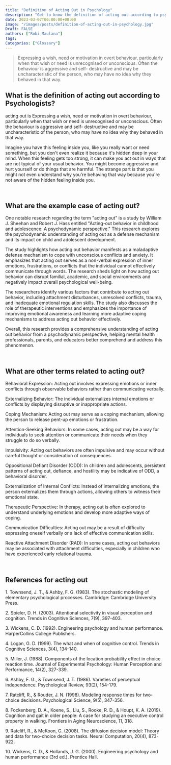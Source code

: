 ```yaml
---
title: "Definition of Acting Out in Psychology"
description: "Get to know the definition of acting out according to psychologists."
date: 2023-03-07T06:00:00+00:00
image: "/images/posts/definition-of-acting-out-in-psychology.jpg"
Draft: FALSE
authors: ["Robi Maulana"]
Tags: 
Categories: ["Glossary"]
---
```






> Expressing a wish, need or motivation in overt behaviour, particularly when that wish or need is unrecognised or unconscious. Often the behaviour is aggressive and self- destructive and may be uncharacteristic of the person, who may have no idea why they behaved in that way.

## What is the definition of acting out according to Psychologists?

acting out is Expressing a wish, need or motivation in overt behaviour, particularly when that wish or need is unrecognised or unconscious. Often the behaviour is aggressive and self- destructive and may be uncharacteristic of the person, who may have no idea why they behaved in that way.

Imagine you have this feeling inside you, like you really want or need something, but you don't even realize it because it's hidden deep in your mind. When this feeling gets too strong, it can make you act out in ways that are not typical of your usual behavior. You might become aggressive and hurt yourself or do things that are harmful. The strange part is that you might not even understand why you're behaving that way because you're not aware of the hidden feeling inside you.

 

## What are the example case of acting out?

One notable research regarding the term "acting out" is a study by William J. Sheehan and Robert J. Hass entitled "Acting-out behavior in childhood and adolescence: A psychodynamic perspective." This research explores the psychodynamic understanding of acting out as a defense mechanism and its impact on child and adolescent development.

The study highlights how acting out behavior manifests as a maladaptive defense mechanism to cope with unconscious conflicts and anxiety. It emphasizes that acting out serves as a non-verbal expression of inner emotions, frustrations, or conflicts that the individual cannot effectively communicate through words. The research sheds light on how acting out behavior can disrupt familial, academic, and social environments and negatively impact overall psychological well-being.

The researchers identify various factors that contribute to acting out behavior, including attachment disturbances, unresolved conflicts, trauma, and inadequate emotional regulation skills. The study also discusses the role of therapeutic interventions and emphasizes the importance of improving emotional awareness and learning more adaptive coping mechanisms to address acting out behavior effectively.

Overall, this research provides a comprehensive understanding of acting out behavior from a psychodynamic perspective, helping mental health professionals, parents, and educators better comprehend and address this phenomenon.

 

## What are other terms related to acting out?

Behavioral Expression: Acting out involves expressing emotions or inner conflicts through observable behaviors rather than communicating verbally.

Externalizing Behavior: The individual externalizes internal emotions or conflicts by displaying disruptive or inappropriate actions.

Coping Mechanism: Acting out may serve as a coping mechanism, allowing the person to release pent-up emotions or frustration.

Attention-Seeking Behaviors: In some cases, acting out may be a way for individuals to seek attention or communicate their needs when they struggle to do so verbally.

Impulsivity: Acting out behaviors are often impulsive and may occur without careful thought or consideration of consequences.

Oppositional Defiant Disorder (ODD): In children and adolescents, persistent patterns of acting out, defiance, and hostility may be indicative of ODD, a behavioral disorder.

Externalization of Internal Conflicts: Instead of internalizing emotions, the person externalizes them through actions, allowing others to witness their emotional state.

Therapeutic Perspective: In therapy, acting out is often explored to understand underlying emotions and develop more adaptive ways of coping.

Communication Difficulties: Acting out may be a result of difficulty expressing oneself verbally or a lack of effective communication skills.

Reactive Attachment Disorder (RAD): In some cases, acting out behaviors may be associated with attachment difficulties, especially in children who have experienced early relational trauma.

 

## References for acting out

1\. Townsend, J. T., & Ashby, F. G. (1983). The stochastic modeling of elementary psychological processes. Cambridge: Cambridge University Press.

2\. Spieler, D. H. (2003). Attentional selectivity in visual perception and cognition. Trends in Cognitive Sciences, 7(9), 397-403.

3\. Wickens, C. D. (1992). Engineering psychology and human performance. HarperCollins College Publishers.

4\. Logan, G. D. (1999). The what and when of cognitive control. Trends in Cognitive Sciences, 3(4), 134-140.

5\. Miller, J. (1988). Components of the location probability effect in choice reaction time. Journal of Experimental Psychology: Human Perception and Performance, 14(2), 327-339.

6\. Ashby, F. G., & Townsend, J. T. (1986). Varieties of perceptual independence. Psychological Review, 93(2), 154-179.

7\. Ratcliff, R., & Rouder, J. N. (1998). Modeling response times for two-choice decisions. Psychological Science, 9(5), 347-356.

8\. Fockenberg, D. A., Koene, S., Liu, S., Rooke, R. D., & Houpt, K. A. (2019). Cognition and gait in older people: A case for studying an executive control property in walking. Frontiers in Aging Neuroscience, 11, 318.

9\. Ratcliff, R., & McKoon, G. (2008). The diffusion decision model: Theory and data for two-choice decision tasks. Neural Computation, 20(4), 873-922.

10\. Wickens, C. D., & Hollands, J. G. (2000). Engineering psychology and human performance (3rd ed.). Prentice Hall.
